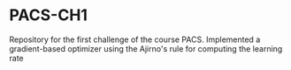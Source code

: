 # PACS-CH1
Repository for the first challenge of the course PACS. Implemented a gradient-based optimizer using the Ajirno's rule for computing the learning rate
